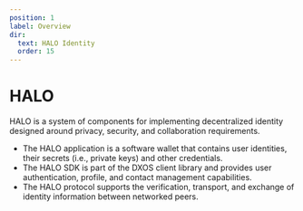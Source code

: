 ```yaml
---
position: 1
label: Overview
dir:
  text: HALO Identity
  order: 15
---
```


# HALO

HALO is a system of components for implementing decentralized identity designed around privacy, security, and collaboration requirements.

*   The HALO application is a software wallet that contains user identities, their secrets (i.e., private keys) and other credentials.
*   The HALO SDK is part of the DXOS client library and provides user authentication, profile, and contact management capabilities.
*   The HALO protocol supports the verification, transport, and exchange of identity information between networked peers.
